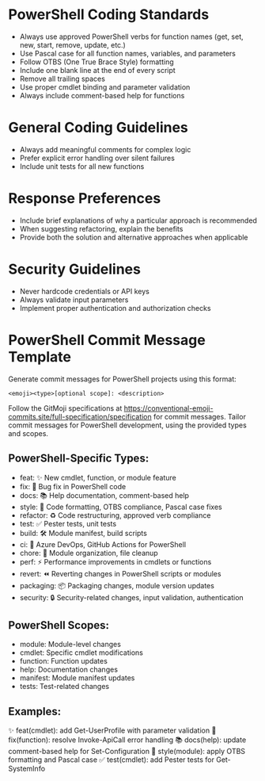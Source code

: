 # PowerShell Coding Standards
- Always use approved PowerShell verbs for function names (get, set, new, start, remove, update, etc.)
- Use Pascal case for all function names, variables, and parameters
- Follow OTBS (One True Brace Style) formatting
- Include one blank line at the end of every script
- Remove all trailing spaces
- Use proper cmdlet binding and parameter validation
- Always include comment-based help for functions

# General Coding Guidelines
- Always add meaningful comments for complex logic
- Prefer explicit error handling over silent failures
- Include unit tests for all new functions

# Response Preferences
- Include brief explanations of why a particular approach is recommended
- When suggesting refactoring, explain the benefits
- Provide both the solution and alternative approaches when applicable

# Security Guidelines
- Never hardcode credentials or API keys
- Always validate input parameters
- Implement proper authentication and authorization checks

# PowerShell Commit Message Template

Generate commit messages for PowerShell projects using this format:

`<emoji><type>[optional scope]: <description>`

Follow the GitMoji specifications at <https://conventional-emoji-commits.site/full-specification/specification> for
commit messages. Tailor commit messages for PowerShell development, using the provided types and scopes.

## PowerShell-Specific Types:
- feat: ✨ New cmdlet, function, or module feature
- fix: 🐛 Bug fix in PowerShell code
- docs: 📚 Help documentation, comment-based help
- style: 🎨 Code formatting, OTBS compliance, Pascal case fixes
- refactor: ♻️ Code restructuring, approved verb compliance
- test: ✅ Pester tests, unit tests
- build: 🛠️ Module manifest, build scripts
- ci: 🤖 Azure DevOps, GitHub Actions for PowerShell
- chore: 🧹 Module organization, file cleanup
- perf: ⚡ Performance improvements in cmdlets or functions
- revert: ⏪ Reverting changes in PowerShell scripts or modules
- packaging: 📦 Packaging changes, module version updates
- security: 🔒 Security-related changes, input validation, authentication

## PowerShell Scopes:
- module: Module-level changes
- cmdlet: Specific cmdlet modifications
- function: Function updates
- help: Documentation changes
- manifest: Module manifest updates
- tests: Test-related changes

## Examples:
✨ feat(cmdlet): add Get-UserProfile with parameter validation
🐛 fix(function): resolve Invoke-ApiCall error handling
📚 docs(help): update comment-based help for Set-Configuration
🎨 style(module): apply OTBS formatting and Pascal case
✅ test(cmdlet): add Pester tests for Get-SystemInfo
